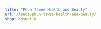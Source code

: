 ```yaml
---
title: "Phun Tawee Health and Beauty"
url: /leeds/phun-tawee-health-and-beauty/
shop: Kosmetik
---
```

